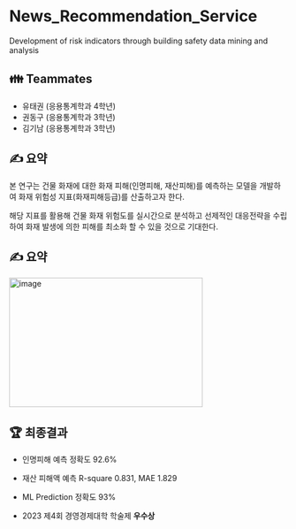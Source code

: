 # News_Recommendation_Service
Development of risk indicators through building safety data mining and analysis

## 👪 Teammates
- 유태권 (응용통계학과 4학년)
- 권동구 (응용통계학과 3학년)
- 김기남 (응용통계학과 3학년)


## ✍ 요약
본 연구는 건물 화재에 대한 화재 피해(인명피해, 재산피해)를 예측하는 모델을 개발하여 화재 위험성 지표(화재피해등급)를 산출하고자 한다.

해당 지표를 활용해 건물 화재 위험도를 실시간으로 분석하고 선제적인 대응전략을 수립하여 화재 발생에 의한 피해를 최소화 할 수 있을 것으로 기대한다.




## ✍ 요약
<img width="350" height='234' alt="image" src="[https://github.com/tgwon/News_Recommendation/assets/102985590/9cd818ad-5b11-418d-9d4a-9316236f5e9e]">





## 🏆 최종결과

- 인명피해 예측 정확도 92.6%
- 재산 피해액 예측 R-square 0.831, MAE 1.829
- ML Prediction 정확도 93%

- 2023 제4회 경영경제대학 학술제 **우수상**
